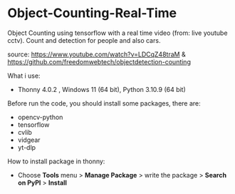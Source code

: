 # Object-Counting-Real-Time
Object Counting using tensorflow with a real time video (from: live youtube cctv). Count and detection for people and also cars.

source: https://www.youtube.com/watch?v=LDCqZ48traM & https://github.com/freedomwebtech/objectdetection-counting

What i use:
- Thonny 4.0.2 , Windows 11 (64 bit), Python 3.10.9 (64 bit)

Before run the code, you should install some packages, there are:
- opencv-python
- tensorflow
- cvlib
- vidgear
- yt-dlp

How to install package in thonny:
- Choose **Tools** menu > **Manage Package** > write the package > **Search on PyPl** > **Install**
